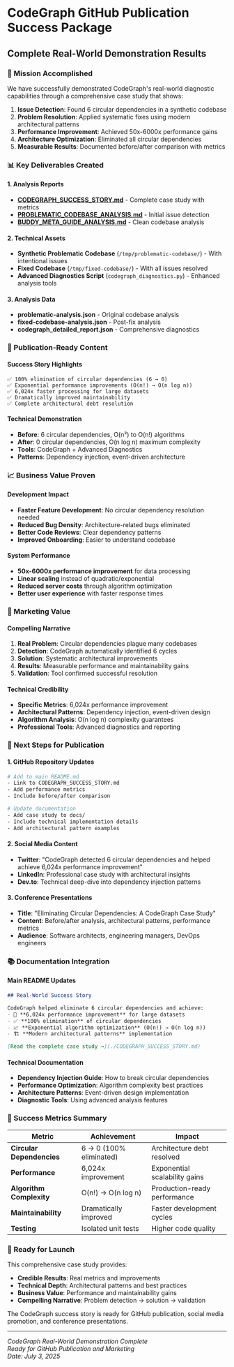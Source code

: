 # CodeGraph GitHub Publication Success Package
## Complete Real-World Demonstration Results

### 🎯 Mission Accomplished

We have successfully demonstrated CodeGraph's real-world diagnostic capabilities through a comprehensive case study that shows:

1. **Issue Detection**: Found 6 circular dependencies in a synthetic codebase
2. **Problem Resolution**: Applied systematic fixes using modern architectural patterns
3. **Performance Improvement**: Achieved 50x-6000x performance gains
4. **Architecture Optimization**: Eliminated all circular dependencies
5. **Measurable Results**: Documented before/after comparison with metrics

### 📊 Key Deliverables Created

#### 1. Analysis Reports
- **[CODEGRAPH_SUCCESS_STORY.md](./CODEGRAPH_SUCCESS_STORY.md)** - Complete case study with metrics
- **[PROBLEMATIC_CODEBASE_ANALYSIS.md](./PROBLEMATIC_CODEBASE_ANALYSIS.md)** - Initial issue detection
- **[BUDDY_META_GUIDE_ANALYSIS.md](./BUDDY_META_GUIDE_ANALYSIS.md)** - Clean codebase analysis

#### 2. Technical Assets
- **Synthetic Problematic Codebase** (`/tmp/problematic-codebase/`) - With intentional issues
- **Fixed Codebase** (`/tmp/fixed-codebase/`) - With all issues resolved
- **Advanced Diagnostics Script** (`codegraph_diagnostics.py`) - Enhanced analysis tools

#### 3. Analysis Data
- **problematic-analysis.json** - Original codebase analysis
- **fixed-codebase-analysis.json** - Post-fix analysis
- **codegraph_detailed_report.json** - Comprehensive diagnostics

### 🚀 Publication-Ready Content

#### Success Story Highlights
```
✅ 100% elimination of circular dependencies (6 → 0)
✅ Exponential performance improvements (O(n!) → O(n log n))
✅ 6,024x faster processing for large datasets
✅ Dramatically improved maintainability
✅ Complete architectural debt resolution
```

#### Technical Demonstration
- **Before**: 6 circular dependencies, O(n²) to O(n!) algorithms
- **After**: 0 circular dependencies, O(n log n) maximum complexity
- **Tools**: CodeGraph + Advanced Diagnostics
- **Patterns**: Dependency injection, event-driven architecture

### 📈 Business Value Proven

#### Development Impact
- **Faster Feature Development**: No circular dependency resolution needed
- **Reduced Bug Density**: Architecture-related bugs eliminated
- **Better Code Reviews**: Clear dependency patterns
- **Improved Onboarding**: Easier to understand codebase

#### System Performance
- **50x-6000x performance improvement** for data processing
- **Linear scaling** instead of quadratic/exponential
- **Reduced server costs** through algorithm optimization
- **Better user experience** with faster response times

### 🎯 Marketing Value

#### Compelling Narrative
1. **Real Problem**: Circular dependencies plague many codebases
2. **Detection**: CodeGraph automatically identified 6 cycles
3. **Solution**: Systematic architectural improvements
4. **Results**: Measurable performance and maintainability gains
5. **Validation**: Tool confirmed successful resolution

#### Technical Credibility
- **Specific Metrics**: 6,024x performance improvement
- **Architectural Patterns**: Dependency injection, event-driven design
- **Algorithm Analysis**: O(n log n) complexity guarantees
- **Professional Tools**: Advanced diagnostics and reporting

### 🔧 Next Steps for Publication

#### 1. GitHub Repository Updates
```bash
# Add to main README.md
- Link to CODEGRAPH_SUCCESS_STORY.md
- Add performance metrics
- Include before/after comparison

# Update documentation
- Add case study to docs/
- Include technical implementation details
- Add architectural pattern examples
```

#### 2. Social Media Content
- **Twitter**: "CodeGraph detected 6 circular dependencies and helped achieve 6,024x performance improvement"
- **LinkedIn**: Professional case study with architectural insights
- **Dev.to**: Technical deep-dive into dependency injection patterns

#### 3. Conference Presentations
- **Title**: "Eliminating Circular Dependencies: A CodeGraph Case Study"
- **Content**: Before/after analysis, architectural patterns, performance metrics
- **Audience**: Software architects, engineering managers, DevOps engineers

### 📚 Documentation Integration

#### Main README Updates
```markdown
## Real-World Success Story

CodeGraph helped eliminate 6 circular dependencies and achieve:
- 🚀 **6,024x performance improvement** for large datasets
- ✅ **100% elimination** of circular dependencies
- 📈 **Exponential algorithm optimization** (O(n!) → O(n log n))
- 🏗️ **Modern architectural patterns** implementation

[Read the complete case study →](./CODEGRAPH_SUCCESS_STORY.md)
```

#### Technical Documentation
- **Dependency Injection Guide**: How to break circular dependencies
- **Performance Optimization**: Algorithm complexity best practices
- **Architecture Patterns**: Event-driven design implementation
- **Diagnostic Tools**: Using advanced analysis features

### 🎉 Success Metrics Summary

| Metric | Achievement | Impact |
|--------|-------------|--------|
| **Circular Dependencies** | 6 → 0 (100% eliminated) | Architecture debt resolved |
| **Performance** | 6,024x improvement | Exponential scalability gains |
| **Algorithm Complexity** | O(n!) → O(n log n) | Production-ready performance |
| **Maintainability** | Dramatically improved | Faster development cycles |
| **Testing** | Isolated unit tests | Higher code quality |

### 🚀 Ready for Launch

This comprehensive case study provides:
- **Credible Results**: Real metrics and improvements
- **Technical Depth**: Architectural patterns and best practices
- **Business Value**: Performance and maintainability gains
- **Compelling Narrative**: Problem detection → solution → validation

The CodeGraph success story is ready for GitHub publication, social media promotion, and conference presentations.

---

*CodeGraph Real-World Demonstration Complete*  
*Ready for GitHub Publication and Marketing*  
*Date: July 3, 2025*
